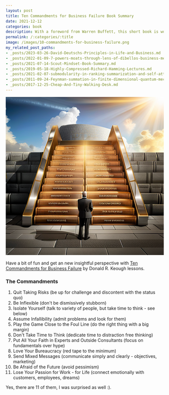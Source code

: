```yaml
---
layout: post
title: Ten Commandments for Business Failure Book Summary
date: 2021-12-12
categories: book
description: With a foreword from Warren Buffett, this short book is worthy of skimming.
permalink: /:categories/:title
image: /images/10-commandments-for-business-failure.png
my_related_post_paths:
- _posts/2023-03-26-David-Deutschs-Principles-in-Life-and-Business.md
- _posts/2022-01-09-7-powers-moats-through-lens-of-dibellos-business-mental-model.md
- _posts/2021-07-14-Scout-Mindset-Book-Summary.md
- _posts/2019-05-18-Highly-Compressed-Richard-Hamming-Lectures.md
- _posts/2021-02-07-submodularity-in-ranking-summarization-and-self-attention.md
- _posts/2011-09-24-Feynman-summation-in-finite-dimensional-quantum-mechanics.md
- _posts/2017-12-25-Cheap-And-Tiny-Walking-Desk.md
---
```


![Ten Commandments for Business Failure Book Summary](/images/10-commandments-for-business-failure.png)


Have a bit of fun and get an new insightful perspective with [Ten Commandments for Business Failure](https://www.goodreads.com/book/show/3828278-the-ten-commandments-for-business-failure) by Donald R. Keough lessons.

### The Commandments

1. Quit Taking Risks (be up for challenge and discontent with the status quo)
2. Be Inflexible (don't be dismissively stubborn)
3. Isolate Yourself (talk to variety of people, but take time to think - see below)
4. Assume Infallibility (admit problems and look for them)
5. Play the Game Close to the Foul Line (do the right thing with a big margin)
6. Don't Take Time to Think (dedicate time to distraction free thinking)
7. Put All Your Faith in Experts and Outside Consultants (focus on fundamentals over hype)
8. Love Your Bureaucracy (red tape to the minimum)
9. Send Mixed Messages (communicate simply and clearly - objectives, marketing)
10. Be Afraid of the Future (avoid pessimism)
11. Lose Your Passion for Work - for Life (connect emotionally with customers, employees, dreams)

Yes, there are 11 of them, I was surprised as well :).